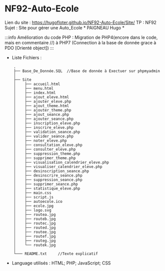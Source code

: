 # NF92-Auto-Ecole
Lien du site :  https://hugofloter.github.io/NF92-Auto-Ecole/Site/
TP : NF92 			                                                    
Sujet : Site pour gérer une Auto_Ecole			                                   *
PAIGNEAU Hugo 		                                                             *

:::info
Amélioration du code PHP : Migration de PHP4(encore dans le code, mais en commentaire //) à PHP7 (Connection à la base de donnée grace à PDO [Orienté object])
:::



- Liste Fichiers : 
```html=
	.
	├── Base_De_Donnée.SQL  //Base de donnée à Exectuer sur phpmyadmin
	│
	├── Site	
	│    ├── accueil.html
	│    ├── menu.html
	│    ├── index.html
	│    ├── ajout_eleve.html
	│    ├── ajouter_eleve.php
	│    ├── ajout_theme.html
	│    ├── ajouter_theme.php
	│    ├── ajout_seance.php
	│    ├── ajouter_seance.php
	│    ├── inscription_eleve.php
	│    ├── inscrire_eleve.php
	│    ├── validation_seance.php
	│    ├── valider_seance.php
	│    ├── noter_eleve.php
	│    ├── consultation_eleve.php
	│    ├── consulter_eleve.php
	│    ├── suppression_theme.php
	│    ├── supprimer_theme.php
	│    ├── visualisation_calendrier_eleve.php
	│    ├── visualiser_calendrier_eleve.php
	│    ├── desinscription_seance.php
	│    ├── desinscrire_seance.php
	│    ├── suppression_seance.php
	│    ├── supprimer_seance.php
	│    ├── statistique_eleve.php
	│    ├── main.css
	│    ├── script.js
	│    ├── autoecole.ico
	│    ├── ecole.jpg
	│    ├── logo.svg
	│    ├── routea.jpg
	│    ├── routeb.jpg
	│    ├── routec.jpg
	│    ├── routed.jpg
	│    ├── routee.jpg
	│    ├── routef.jpg
	│    ├── routeg.jpg
	│    └── routek.jpg
	│
	└─── README.txt		//Texte explicatif
```

- Language utilisés : HTML; PHP; JavaScript; CSS
